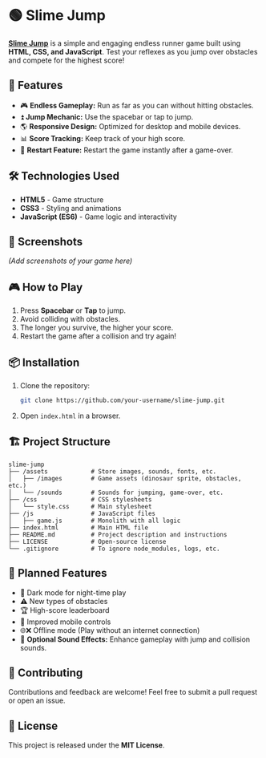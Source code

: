 # 🟢 Slime Jump

[**Slime Jump**](https://rafaelmsales27.github.io/slime-jump/) is a simple and engaging endless runner game built using **HTML, CSS, and JavaScript**. Test your reflexes as you jump over obstacles and compete for the highest score!  

## 🚀 Features

- 🎮 **Endless Gameplay:** Run as far as you can without hitting obstacles.  
- ⏫ **Jump Mechanic:** Use the spacebar or tap to jump.  
- 🌎 **Responsive Design:** Optimized for desktop and mobile devices.  
- 📊 **Score Tracking:** Keep track of your high score.  
- 🔄 **Restart Feature:** Restart the game instantly after a game-over.   

## 🛠️ Technologies Used

- **HTML5** - Game structure  
- **CSS3** - Styling and animations  
- **JavaScript (ES6)** - Game logic and interactivity  

## 📸 Screenshots

*(Add screenshots of your game here)*  

## 🎮 How to Play

1. Press **Spacebar** or **Tap** to jump.  
2. Avoid colliding with obstacles.  
3. The longer you survive, the higher your score.  
4. Restart the game after a collision and try again!  

## 📦 Installation

1. Clone the repository:
   ```sh
   git clone https://github.com/your-username/slime-jump.git
   ```
2. Open `index.html` in a browser.

## 🏗️ Project Structure

```
slime-jump
├── /assets            # Store images, sounds, fonts, etc.
│   ├── /images        # Game assets (dinosaur sprite, obstacles, etc.)
│   └── /sounds        # Sounds for jumping, game-over, etc.
├── /css               # CSS stylesheets
│   └── style.css      # Main stylesheet
├── /js                # JavaScript files
│   ├── game.js        # Monolith with all logic
├── index.html         # Main HTML file
├── README.md          # Project description and instructions
├── LICENSE            # Open-source license
└── .gitignore         # To ignore node_modules, logs, etc.

```

## 🔧 Planned Features

- 🌙 Dark mode for night-time play
- ⚠️ New types of obstacles
- 🏆 High-score leaderboard
- 📱 Improved mobile controls
- 🌐❌ Offline mode (Play without an internet connection)
- 🎵 **Optional Sound Effects:** Enhance gameplay with jump and collision sounds. 

## 🤝 Contributing

Contributions and feedback are welcome! Feel free to submit a pull request or open an issue.  

## 📜 License

This project is released under the **MIT License**.  
